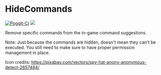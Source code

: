 # HideCommands
[![Poggit-Ci](https://poggit.pmmp.io/ci.shield/HimbeersaftLP/HideCommands/HideCommands)](https://poggit.pmmp.io/ci/HimbeersaftLP/HideCommands/HideCommands)
[![](https://poggit.pmmp.io/shield.state/HideCommands)](https://poggit.pmmp.io/p/HideCommands)

Remove specific commands from the in-game command suggestions.

Note: Just because the commands are hidden, doesn't mean they can't be executed. You still need to make sure to have proper permission management in place.

Icon credits: https://pixabay.com/vectors/spy-hat-anony-anonymous-detect-2657484/